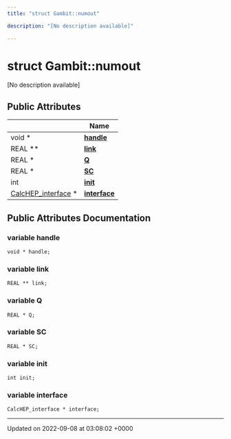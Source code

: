 ```yaml
---
title: "struct Gambit::numout"

description: "[No description available]"

---
```


# struct Gambit::numout



[No description available]

## Public Attributes

|                | Name           |
| -------------- | -------------- |
| void * | **[handle](/documentation/code/classes/structgambit_1_1numout/#variable-handle)**  |
| REAL ** | **[link](/documentation/code/classes/structgambit_1_1numout/#variable-link)**  |
| REAL * | **[Q](/documentation/code/classes/structgambit_1_1numout/#variable-q)**  |
| REAL * | **[SC](/documentation/code/classes/structgambit_1_1numout/#variable-sc)**  |
| int | **[init](/documentation/code/classes/structgambit_1_1numout/#variable-init)**  |
| [CalcHEP_interface](/documentation/code/classes/structgambit_1_1calchep__interface/) * | **[interface](/documentation/code/classes/structgambit_1_1numout/#variable-interface)**  |

## Public Attributes Documentation

### variable handle

```
void * handle;
```


### variable link

```
REAL ** link;
```


### variable Q

```
REAL * Q;
```


### variable SC

```
REAL * SC;
```


### variable init

```
int init;
```


### variable interface

```
CalcHEP_interface * interface;
```


-------------------------------

Updated on 2022-09-08 at 03:08:02 +0000